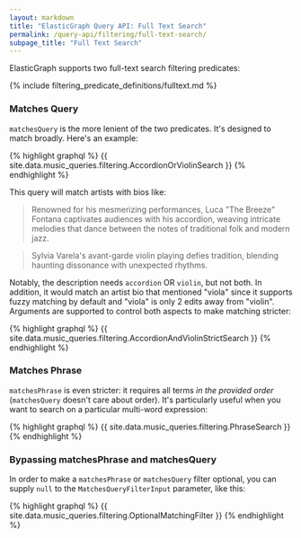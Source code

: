 ```yaml
---
layout: markdown
title: "ElasticGraph Query API: Full Text Search"
permalink: /query-api/filtering/full-text-search/
subpage_title: "Full Text Search"
---
```


ElasticGraph supports two full-text search filtering predicates:

{% include filtering_predicate_definitions/fulltext.md %}

### Matches Query

`matchesQuery` is the more lenient of the two predicates. It's designed to match broadly. Here's an example:

{% highlight graphql %}
{{ site.data.music_queries.filtering.AccordionOrViolinSearch }}
{% endhighlight %}

This query will match artists with bios like:

> Renowned for his mesmerizing performances, Luca "The Breeze" Fontana captivates audiences with his accordion,
> weaving intricate melodies that dance between the notes of traditional folk and modern jazz.

> Sylvia  Varela's avant-garde violin playing defies tradition, blending haunting dissonance with unexpected rhythms.

Notably, the description needs `accordion` OR `violin`, but not both. In addition, it would match an artist bio that
mentioned "viola" since it supports fuzzy matching by default and "viola" is only 2 edits away from "violin". Arguments
are supported to control both aspects to make matching stricter:

{% highlight graphql %}
{{ site.data.music_queries.filtering.AccordionAndViolinStrictSearch }}
{% endhighlight %}

### Matches Phrase

`matchesPhrase` is even stricter: it requires all terms _in the provided order_ (`matchesQuery` doesn't care about order). It's particularly useful when you want to search on a particular multi-word expression:

{% highlight graphql %}
{{ site.data.music_queries.filtering.PhraseSearch }}
{% endhighlight %}

### Bypassing matchesPhrase and matchesQuery

In order to make a `matchesPhrase` or `matchesQuery` filter optional, you can supply `null` to the `MatchesQueryFilterInput` parameter, like this:

{% highlight graphql %}
{{ site.data.music_queries.filtering.OptionalMatchingFilter }}
{% endhighlight %}
